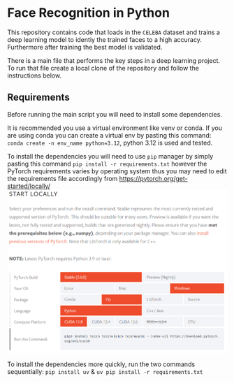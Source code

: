 # Face Recognition in Python
This repository contains code that loads in the `CELEBA` dataset and trains a deep learning model to identiy the trained faces to a high accuracy. Furthermore after training the best model is validated. 

There is a main file that performs the key steps in a deep learning project. To run that file create a local clone of the repository and follow the instructions below.

## Requirements
Before running the main script you will need to install some dependencies. 

It is recommended you use a virtual environment like venv or conda. If you are using conda you can create a virtual env by pasting this command: `conda create -n env_name python=3.12`, python 3.12 is used and tested.

To install the dependencies you will need to use `pip` manager by simply pasting this command `pip install -r requirements.txt` however the PyTorch requirements varies by operating system thus you may need to edit the requirements file accordingly from <https://pytorch.org/get-started/locally/> 
![alt text](resources/pytorch_installation.png "PyTorch Local Installation")

To install the dependencies more quickly, run the two commands sequentially: `pip install uv` & `uv pip install -r requirements.txt`

